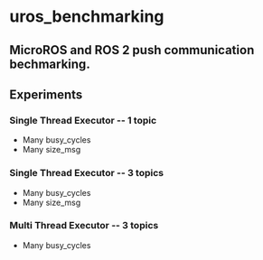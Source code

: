 # uros_benchmarking
MicroROS and ROS 2 push communication bechmarking.
 ---
 
## Experiments

### Single Thread Executor -- 1 topic
- Many busy_cycles
- Many size_msg

### Single Thread Executor -- 3 topics
- Many busy_cycles
- Many size_msg

### Multi Thread Executor -- 3 topics
- Many busy_cycles
